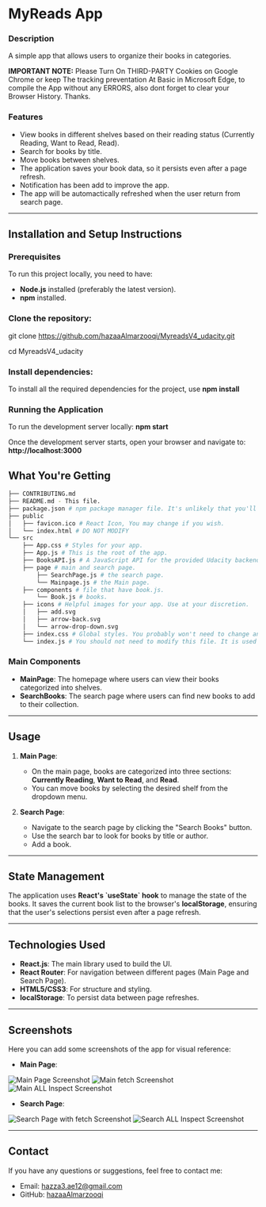 # MyReads App

### Description
A simple app that allows users to organize their books in categories.

**IMPORTANT NOTE:**
Please Turn On THIRD-PARTY Cookies on Google Chrome or keep The tracking preventation At Basic in Microsoft Edge, to compile the App without any ERRORS, also dont forget to clear your Browser History.
Thanks.

### Features
- View books in different shelves based on their reading status (Currently Reading, Want to Read, Read).
- Search for books by title.
- Move books between shelves.
- The application saves your book data, so it persists even after a page refresh.
- Notification has been add to improve the app.
- The app will be automactically refreshed when the user return from search page.

---

## Installation and Setup Instructions

### Prerequisites
To run this project locally, you need to have:
- **Node.js** installed (preferably the latest version).
- **npm** installed.

### Clone the repository:
git clone https://github.com/hazaaAlmarzooqi/MyreadsV4_udacity.git

cd MyreadsV4_udacity

### Install dependencies:
To install all the required dependencies for the project, use
**npm install**

### Running the Application

To run the development server locally:
**npm start**

Once the development server starts, open your browser and navigate to:
**http://localhost:3000**


## What You're Getting

```bash
├── CONTRIBUTING.md
├── README.md - This file.
├── package.json # npm package manager file. It's unlikely that you'll need to modify this.
├── public
│   ├── favicon.ico # React Icon, You may change if you wish.
│   └── index.html # DO NOT MODIFY
└── src
    ├── App.css # Styles for your app.
    ├── App.js # This is the root of the app.
    ├── BooksAPI.js # A JavaScript API for the provided Udacity backend.
    ├── page # main and search page.
        ├── SearchPage.js # the search page.
        └── Mainpage.js # the Main page.
    ├── components # file that have book.js.
        └── Book.js # books.
    ├── icons # Helpful images for your app. Use at your discretion.
    │   ├── add.svg
    │   ├── arrow-back.svg
    │   └── arrow-drop-down.svg
    ├── index.css # Global styles. You probably won't need to change anything here.
    └── index.js # You should not need to modify this file. It is used for DOM rendering only.
```

### Main Components

- **MainPage**: The homepage where users can view their books categorized into shelves.
- **SearchBooks**: The search page where users can find new books to add to their collection.

---

## Usage

1. **Main Page**: 
   - On the main page, books are categorized into three sections: **Currently Reading**, **Want to Read**, and **Read**.
   - You can move books by selecting the desired shelf from the dropdown menu.

2. **Search Page**: 
   - Navigate to the search page by clicking the "Search Books" button.
   - Use the search bar to look for books by title or author.
   - Add a book.

---

## State Management

The application uses **React's \`useState\` hook** to manage the state of the books. It saves the current book list to the browser's **localStorage**, ensuring that the user's selections persist even after a page refresh.

---

## Technologies Used

- **React.js**: The main library used to build the UI.
- **React Router**: For navigation between different pages (Main Page and Search Page).
- **HTML5/CSS3**: For structure and styling.
- **localStorage**: To persist data between page refreshes.

---

## Screenshots

Here you can add some screenshots of the app for visual reference:

- **Main Page**:
  
![Main Page Screenshot](./mainpage.PNG)
![Main fetch Screenshot](./mainFetch.PNG)
![Main ALL Inspect Screenshot](./main_all_inspect.PNG)


- **Search Page**:
  
![Search Page with fetch Screenshot](./searchpage.PNG)
![Search ALL Inspect Screenshot](./search_all_inspect.PNG)

---

## Contact

If you have any questions or suggestions, feel free to contact me:
- Email: hazza3.ae12@gmail.com
- GitHub: [hazaaAlmarzooqi](https://github.com/hazaaAlmarzooqi)
